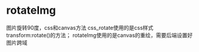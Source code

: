 # rotateImg
图片旋转90度，css和canvas方法
css_rotate使用的是css样式transform:rotate()的方法；
rotateImg使用的是canvas的重绘，需要后端设置好图片跨域
